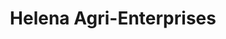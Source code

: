 ---
title: "Helena Agri-Enterprises"
url: /minonk/helena-agri-enterprises/
shop: Landwirtschaftlich
---